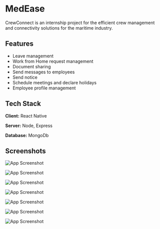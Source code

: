 
# MedEase

CrewConnect is an internship project for the efficient crew management and connectivity solutions for the maritime industry.


## Features

- Leave management 
- Work from Home request management
- Document sharing
- Send messages to employees 
- Send notice 
- Schedule meetings and declare holidays 
- Employee profile management


## Tech Stack

**Client:** React Native

**Server:** Node, Express

**Database:** MongoDb



## Screenshots

![App Screenshot](https://firebasestorage.googleapis.com/v0/b/crewconnectimages.appspot.com/o/1.jpg?alt=media&token=50db0e40-8607-4648-9832-781fa2c5c748)

![App Screenshot](https://firebasestorage.googleapis.com/v0/b/medeaseimages.appspot.com/o/PatientHome.png?alt=media&token=09a327d8-8bfd-4e27-9633-f421042af698)

![App Screenshot](https://firebasestorage.googleapis.com/v0/b/medeaseimages.appspot.com/o/View_Doctors.png?alt=media&token=4b6a13ae-2794-4598-b578-4beb8992dcbd)

![App Screenshot](https://firebasestorage.googleapis.com/v0/b/medeaseimages.appspot.com/o/PatientAppointment.png?alt=media&token=8b40e6b0-e6f9-4551-b0d6-8fc566bd8f59)

![App Screenshot](https://firebasestorage.googleapis.com/v0/b/medeaseimages.appspot.com/o/Reviews.png?alt=media&token=8e621b92-e65b-429e-987f-f230e918a043)

![App Screenshot](https://firebasestorage.googleapis.com/v0/b/medeaseimages.appspot.com/o/Find_Doctor.png?alt=media&token=fc254688-2975-419b-aa6d-94da3adc1600)

![App Screenshot](https://firebasestorage.googleapis.com/v0/b/medeaseimages.appspot.com/o/Prediction.png?alt=media&token=bb83c636-3488-4ceb-9af3-5c9156c3a297)


